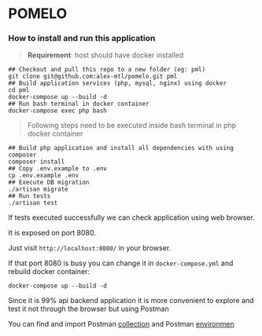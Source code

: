 # POMELO

### How to install and run this application

> **Requirement**: host should have docker installed
```
## Checkout and pull this repo to a new folder (eg: pml)
git clone git@github.com:alex-mtl/pomelo.git pml
## Build application services (php, mysql, nginx) using docker
cd pml
docker-compose up --build -d
## Run bash terminal in docker container
docker-compose exec php bash
```
> Following steps need to be executed inside  bash terminal in php docker container
```
## Build php application and install all dependencies with using composer
composer install
## Copy .env.example to .env
cp .env.example .env
## Execute DB migration
./artisan migrate
## Run tests
./artisan test
```
If tests executed successfully we can check application using web browser.

It is exposed on port 8080.

Just visit `http://localhost:8080/` in your browser.

If that port 8080 is busy you can change it in `docker-compose.yml`
and rebuild docker container:
```
docker-compose up --build -d
``` 

Since it is 99% api backend application it is more convenient
to explore and test it not through the browser but using Postman

You can find and import Postman [collection](https://github.com/alex-mtl/pomelo1/blob/master/docker/Pomelo%20Localhost.postman_environment.json)
and Postman [environmen](https://github.com/alex-mtl/pomelo1/blob/master/docker/Pomelo%20Localhost.postman_environment.json)
